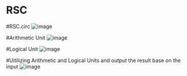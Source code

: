 # RSC

#RSC.circ
![image](https://user-images.githubusercontent.com/84002353/188788554-e7151f8e-b3a7-4527-b1e7-c1ed62fb0dd1.png)

#Arithmetic Unit
![image](https://user-images.githubusercontent.com/84002353/188788641-b7b0c5e6-ddc6-4d82-aa32-b28d2373e8e3.png)

#Logical Unit
![image](https://user-images.githubusercontent.com/84002353/188788693-b12f8056-b964-4177-9a6d-509df2312efb.png)

#Uitilizing Arithmetic and Logical Units and output the result base on the input
![image](https://user-images.githubusercontent.com/84002353/188788803-2eb09f35-f2a5-471b-82ce-4cebad7ee081.png)


